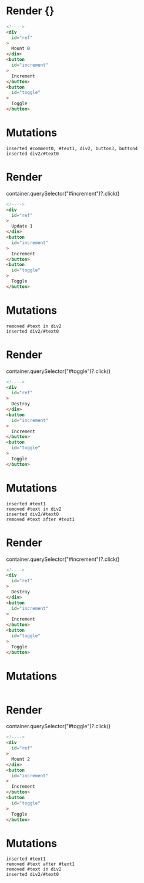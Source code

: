 # Render {}
```html
<!---->
<div
  id="ref"
>
  Mount 0
</div>
<button
  id="increment"
>
  Increment
</button>
<button
  id="toggle"
>
  Toggle
</button>
```

# Mutations
```
inserted #comment0, #text1, div2, button3, button4
inserted div2/#text0
```


# Render 
container.querySelector("#increment")?.click()

```html
<!---->
<div
  id="ref"
>
  Update 1
</div>
<button
  id="increment"
>
  Increment
</button>
<button
  id="toggle"
>
  Toggle
</button>
```

# Mutations
```
removed #text in div2
inserted div2/#text0
```


# Render 
container.querySelector("#toggle")?.click()

```html
<!---->
<div
  id="ref"
>
  Destroy
</div>
<button
  id="increment"
>
  Increment
</button>
<button
  id="toggle"
>
  Toggle
</button>
```

# Mutations
```
inserted #text1
removed #text in div2
inserted div2/#text0
removed #text after #text1
```


# Render 
container.querySelector("#increment")?.click()

```html
<!---->
<div
  id="ref"
>
  Destroy
</div>
<button
  id="increment"
>
  Increment
</button>
<button
  id="toggle"
>
  Toggle
</button>
```

# Mutations
```

```


# Render 
container.querySelector("#toggle")?.click()

```html
<!---->
<div
  id="ref"
>
  Mount 2
</div>
<button
  id="increment"
>
  Increment
</button>
<button
  id="toggle"
>
  Toggle
</button>
```

# Mutations
```
inserted #text1
removed #text after #text1
removed #text in div2
inserted div2/#text0
```